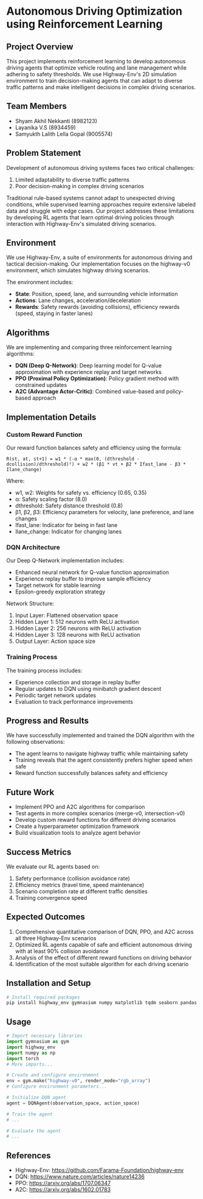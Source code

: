 # Autonomous Driving Optimization using Reinforcement Learning

## Project Overview
This project implements reinforcement learning to develop autonomous driving agents that optimize vehicle routing and lane management while adhering to safety thresholds. We use Highway-Env's 2D simulation environment to train decision-making agents that can adapt to diverse traffic patterns and make intelligent decisions in complex driving scenarios.

## Team Members
- Shyam Akhil Nekkanti (8982123)
- Layanika V.S (8934459)
- Samyukth Lalith Lella Gopal (9005574)

## Problem Statement
Development of autonomous driving systems faces two critical challenges:
1. Limited adaptability to diverse traffic patterns
2. Poor decision-making in complex driving scenarios

Traditional rule-based systems cannot adapt to unexpected driving conditions, while supervised learning approaches require extensive labeled data and struggle with edge cases. Our project addresses these limitations by developing RL agents that learn optimal driving policies through interaction with Highway-Env's simulated driving scenarios.

## Environment
We use Highway-Env, a suite of environments for autonomous driving and tactical decision-making. Our implementation focuses on the highway-v0 environment, which simulates highway driving scenarios.

The environment includes:
- **State**: Position, speed, lane, and surrounding vehicle information
- **Actions**: Lane changes, acceleration/deceleration
- **Rewards**: Safety rewards (avoiding collisions), efficiency rewards (speed, staying in faster lanes)

## Algorithms
We are implementing and comparing three reinforcement learning algorithms:
- **DQN (Deep Q-Network)**: Deep learning model for Q-value approximation with experience replay and target networks
- **PPO (Proximal Policy Optimization)**: Policy gradient method with constrained updates
- **A2C (Advantage Actor-Critic)**: Combined value-based and policy-based approach

## Implementation Details

### Custom Reward Function
Our reward function balances safety and efficiency using the formula:
```
R(st, at, st+1) = w1 * (-α * max(0, (dthreshold - dcollision)/dthreshold)²) + w2 * (β1 * vt + β2 * Ifast_lane - β3 * Ilane_change)
```
Where:
- w1, w2: Weights for safety vs. efficiency (0.65, 0.35)
- α: Safety scaling factor (8.0)
- dthreshold: Safety distance threshold (0.8)
- β1, β2, β3: Efficiency parameters for velocity, lane preference, and lane changes
- Ifast_lane: Indicator for being in fast lane
- Ilane_change: Indicator for changing lanes

### DQN Architecture
Our Deep Q-Network implementation includes:
- Enhanced neural network for Q-value function approximation
- Experience replay buffer to improve sample efficiency
- Target network for stable learning
- Epsilon-greedy exploration strategy

Network Structure:
1. Input Layer: Flattened observation space
2. Hidden Layer 1: 512 neurons with ReLU activation
3. Hidden Layer 2: 256 neurons with ReLU activation
4. Hidden Layer 3: 128 neurons with ReLU activation
5. Output Layer: Action space size

### Training Process
The training process includes:
- Experience collection and storage in replay buffer
- Regular updates to DQN using minibatch gradient descent
- Periodic target network updates
- Evaluation to track performance improvements

## Progress and Results
We have successfully implemented and trained the DQN algorithm with the following observations:
- The agent learns to navigate highway traffic while maintaining safety
- Training reveals that the agent consistently prefers higher speed when safe
- Reward function successfully balances safety and efficiency

## Future Work
- Implement PPO and A2C algorithms for comparison
- Test agents in more complex scenarios (merge-v0, intersection-v0)
- Develop custom reward functions for different driving scenarios
- Create a hyperparameter optimization framework
- Build visualization tools to analyze agent behavior

## Success Metrics
We evaluate our RL agents based on:
1. Safety performance (collision avoidance rate)
2. Efficiency metrics (travel time, speed maintenance)
3. Scenario completion rate at different traffic densities
4. Training convergence speed

## Expected Outcomes
1. Comprehensive quantitative comparison of DQN, PPO, and A2C across all three Highway-Env scenarios
2. Optimized RL agents capable of safe and efficient autonomous driving with at least 90% collision avoidance
3. Analysis of the effect of different reward functions on driving behavior
4. Identification of the most suitable algorithm for each driving scenario

## Installation and Setup
```bash
# Install required packages
pip install highway_env gymnasium numpy matplotlib tqdm seaborn pandas torch
```

## Usage
```python
# Import necessary libraries
import gymnasium as gym
import highway_env
import numpy as np
import torch
# More imports...

# Create and configure environment
env = gym.make("highway-v0", render_mode="rgb_array")
# Configure environment parameters...

# Initialize DQN agent
agent = DQNAgent(observation_space, action_space)

# Train the agent
# ...

# Evaluate the agent
# ...
```

## References
- Highway-Env: https://github.com/Farama-Foundation/highway-env
- DQN: https://www.nature.com/articles/nature14236
- PPO: https://arxiv.org/abs/1707.06347
- A2C: https://arxiv.org/abs/1602.01783
